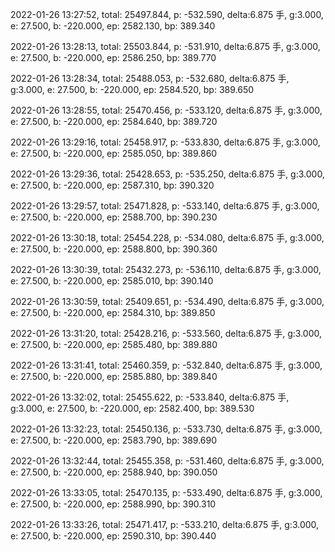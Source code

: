 2022-01-26 13:27:52, total: 25497.844, p: -532.590, delta:6.875 手, g:3.000, e: 27.500, b: -220.000, ep: 2582.130, bp: 389.340

2022-01-26 13:28:13, total: 25503.844, p: -531.910, delta:6.875 手, g:3.000, e: 27.500, b: -220.000, ep: 2586.250, bp: 389.770

2022-01-26 13:28:34, total: 25488.053, p: -532.680, delta:6.875 手, g:3.000, e: 27.500, b: -220.000, ep: 2584.520, bp: 389.650

2022-01-26 13:28:55, total: 25470.456, p: -533.120, delta:6.875 手, g:3.000, e: 27.500, b: -220.000, ep: 2584.640, bp: 389.720

2022-01-26 13:29:16, total: 25458.917, p: -533.830, delta:6.875 手, g:3.000, e: 27.500, b: -220.000, ep: 2585.050, bp: 389.860

2022-01-26 13:29:36, total: 25428.653, p: -535.250, delta:6.875 手, g:3.000, e: 27.500, b: -220.000, ep: 2587.310, bp: 390.320

2022-01-26 13:29:57, total: 25471.828, p: -533.140, delta:6.875 手, g:3.000, e: 27.500, b: -220.000, ep: 2588.700, bp: 390.230

2022-01-26 13:30:18, total: 25454.228, p: -534.080, delta:6.875 手, g:3.000, e: 27.500, b: -220.000, ep: 2588.800, bp: 390.360

2022-01-26 13:30:39, total: 25432.273, p: -536.110, delta:6.875 手, g:3.000, e: 27.500, b: -220.000, ep: 2585.010, bp: 390.140

2022-01-26 13:30:59, total: 25409.651, p: -534.490, delta:6.875 手, g:3.000, e: 27.500, b: -220.000, ep: 2584.310, bp: 389.850

2022-01-26 13:31:20, total: 25428.216, p: -533.560, delta:6.875 手, g:3.000, e: 27.500, b: -220.000, ep: 2585.480, bp: 389.880

2022-01-26 13:31:41, total: 25460.359, p: -532.840, delta:6.875 手, g:3.000, e: 27.500, b: -220.000, ep: 2585.880, bp: 389.840

2022-01-26 13:32:02, total: 25455.622, p: -533.840, delta:6.875 手, g:3.000, e: 27.500, b: -220.000, ep: 2582.400, bp: 389.530

2022-01-26 13:32:23, total: 25450.136, p: -533.730, delta:6.875 手, g:3.000, e: 27.500, b: -220.000, ep: 2583.790, bp: 389.690

2022-01-26 13:32:44, total: 25455.358, p: -531.460, delta:6.875 手, g:3.000, e: 27.500, b: -220.000, ep: 2588.940, bp: 390.050

2022-01-26 13:33:05, total: 25470.135, p: -533.490, delta:6.875 手, g:3.000, e: 27.500, b: -220.000, ep: 2588.990, bp: 390.310

2022-01-26 13:33:26, total: 25471.417, p: -533.210, delta:6.875 手, g:3.000, e: 27.500, b: -220.000, ep: 2590.310, bp: 390.440